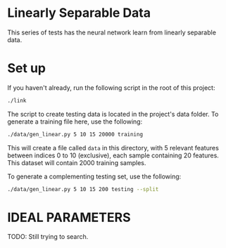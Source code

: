 Linearly Separable Data
=======================

This series of tests has the neural network learn from linearly
separable data.


Set up
======
If you haven't already, run the following script in the root of
this project:
```bash
./link
```
The script to create testing data is located in the project's
data folder. To generate a training file here, use the following:
```bash
./data/gen_linear.py 5 10 15 20000 training
```

This will create a file called `data` in this directory,
with 5 relevant features between indices 0 to 10 (exclusive),
each sample containing 20 features. This dataset will contain 
2000 training samples.

To generate a complementing testing set, use the following:
```bash
./data/gen_linear.py 5 10 15 200 testing --split
```
IDEAL PARAMETERS
================
TODO: Still trying to search.
